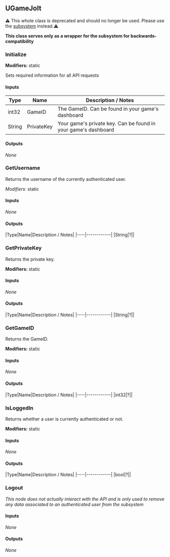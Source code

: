 ## UGameJolt

⚠️ This whole class is deprecated and should no longer be used. Please use the [subsystem](subsystem.md) instead.⚠️

__This class serves only as a wrapper for the subsystem for backwards-compatibility__

### Initialize

**Modifiers:** static

Sets required information for all API requests

#### Inputs

|Type|Name|Description / Notes|
|----|----|-----------|
|int32|GameID|The GameID. Can be found in your game's dashboard|
|String|PrivateKey|Your game's private key. Can be found in your game's dashboard|

#### Outputs

*None*

### GetUsername

Returns the username of the currently authenticated user.

*Modifiers:* static

#### Inputs

*None*

#### Outputs

|Type|Name|Description / Notes|
|----|------------|
|String|?||


### GetPrivateKey

Returns the private key.

**Modifiers:** static

#### Inputs

*None*

#### Outputs

|Type|Name|Description / Notes|
|----|------------|
|String|?||

### GetGameID

Returns the GameID.

**Modifiers:** static

#### Inputs

*None*

#### Outputs

|Type|Name|Description / Notes|
|----|------------|
|int32|?||

### IsLoggedIn

Returns whether a user is currently authenticated or not.

**Modifiers:** static

#### Inputs

*None*

#### Outputs

|Type|Name|Description / Notes|
|----|------------|
|bool|?||

### Logout

*This node does not actually interact with the API and is only used to remove any data associated to an authenticated user from the subsystem*

#### Inputs

*None*

#### Outputs

*None*
